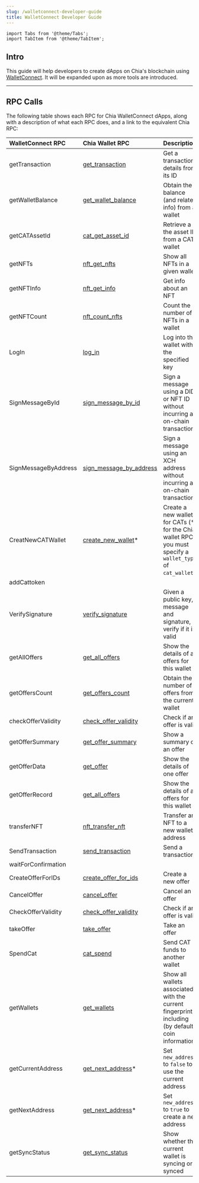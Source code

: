 ```yaml
---
slug: /walletconnect-developer-guide
title: WalletConnect Developer Guide
---
```


```mdx-code-block
import Tabs from '@theme/Tabs';
import TabItem from '@theme/TabItem';
```

## Intro

This guide will help developers to create dApps on Chia's blockchain using [WalletConnect](https://walletconnect.com/). It will be expanded upon as more tools are introduced.

---

## RPC Calls

The following table shows each RPC for Chia WalletConnect dApps, along with a description of what each RPC does, and a link to the equivalent Chia RPC:

| WalletConnect RPC    | Chia Wallet RPC                                                  | Description                                                                                                |
|:-------------------- |:---------------------------------------------------------------- |:---------------------------------------------------------------------------------------------------------- |
| getTransaction       | [get_transaction](/wallet-rpc#get_transaction)                   | Get a transaction's details from its ID                                                                    |
| getWalletBalance     | [get_wallet_balance](/wallet-rpc#get_wallet_balance)           | Obtain the balance (and related info) from a wallet                                                        |
| getCATAssetId        | [cat_get_asset_id](/wallet-rpc#cat_get_asset_id)               | Retrieve a the asset ID from a CAT wallet                                                                  |
| getNFTs              | [nft_get_nfts](/nft-rpc/#nft_get_nfts)                         | Show all NFTs in a given wallet                                                                            |
| getNFTInfo           | [nft_get_info](/nft-rpc/#nft_get_info)                         | Get info about an NFT                                                                                      |
| getNFTCount          | [nft_count_nfts](/nft-rpc/#nft_count_nfts)                     | Count the number of NFTs in a wallet                                                                       |
| LogIn                | [log_in](/wallet-rpc#log_in)                                     | Log into the wallet with the specified key                                                                 |
| SignMessageById      | [sign_message_by_id](/wallet-rpc#sign_message_by_id)           | Sign a message using a DID or NFT ID without incurring an on-chain transaction                             |
| SignMessageByAddress | [sign_message_by_address](/wallet-rpc#sign_message_by_address) | Sign a message using an XCH address without incurring an on-chain transaction                              |
| CreatNewCATWallet    | [create_new_wallet](/wallet-rpc#create_new_wallet)*            | Create a new wallet for CATs (* for the Chia wallet RPC, you must specify a `wallet_type` of `cat_wallet`) |
| addCattoken          |                                                                  |                                                                                                            |
| VerifySignature      | [verify_signature](wallet-rpc#verify_signature)                  | Given a public key, message and signature, verify if it is valid                                           |
| getAllOffers         | [get_all_offers](/wallet-rpc#get_all_offers)                   | Show the details of all offers for this wallet                                                             |
| getOffersCount       | [get_offers_count](/wallet-rpc#get_offers_count)               | Obtain the number of offers from the current wallet                                                        |
| checkOfferValidity   | [check_offer_validity](/wallet-rpc#check_offer_validity)       | Check if an offer is valid                                                                                 |
| getOfferSummary      | [get_offer_summary](/wallet-rpc#get_offer_summary)             | Show a summary of an offer                                                                                 |
| getOfferData         | [get_offer](/wallet-rpc#get_offer)                               | Show the details of one offer                                                                              |
| getOfferRecord       | [get_all_offers](/wallet-rpc#get_all_offers)                   | Show the details of all offers for this wallet                                                             |
| transferNFT          | [nft_transfer_nft](/nft-rpc#nft_transfer_nft)                  | Transfer an NFT to a new wallet address                                                                    |
| SendTransaction      | [send_transaction](/wallet-rpc#send_transaction)                 | Send a transaction                                                                                         |
| waitForConfirmation  |                                                                  |                                                                                                            |
| CreateOfferForIDs    | [create_offer_for_ids](/wallet-rpc#create_offer_for_ids)       | Create a new offer                                                                                         |
| CancelOffer          | [cancel_offer](/wallet-rpc#cancel_offer)                         | Cancel an offer                                                                                            |
| CheckOfferValidity   | [check_offer_validity](/wallet-rpc#check_offer_validity)       | Check if an offer is valid                                                                                 |
| takeOffer            | [take_offer](/wallet-rpc#take_offer)                             | Take an offer                                                                                              |
| SpendCat             | [cat_spend](/wallet-rpc#cat_spend)                               | Send CAT funds to another wallet                                                                           |
| getWallets           | [get_wallets](/wallet-rpc#get_wallets)                           | Show all wallets associated with the current fingerprint, including (by default) coin information          |
| getCurrentAddress    | [get_next_address](/wallet-rpc#get_next_address)*              | Set `new_address` to `false` to use the current address                                                    |
| getNextAddress       | [get_next_address](/wallet-rpc#get_next_address)*              | Set `new_address` to `true` to create a new address                                                        |
| getSyncStatus        | [get_sync_status](/wallet-rpc#get_sync_status)                 | Show whether the current wallet is syncing or synced                                                       |

